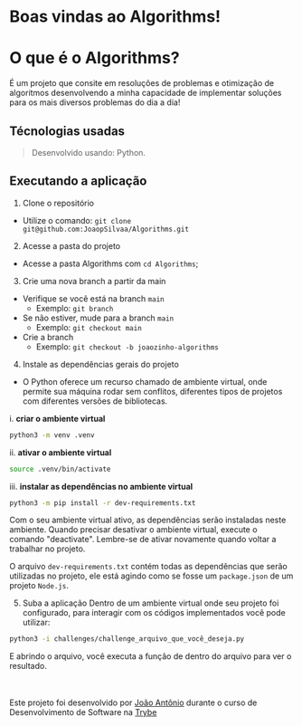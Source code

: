 
# Boas vindas ao Algorithms!

# O que é o Algorithms?

É um projeto que consite em resoluções de problemas e otimização de algoritmos desenvolvendo a minha capacidade de implementar soluções para os mais diversos problemas do dia a dia!

## Técnologias usadas

> Desenvolvido usando: Python.

## Executando a aplicação

1. Clone o repositório
- Utilize o comando: `git clone git@github.com:JoaopSilvaa/Algorithms.git`<br />
2. Acesse a pasta do projeto
- Acesse a pasta Algorithms com `cd Algorithms`;<br />
3. Crie uma nova branch a partir da main
 - Verifique se você está na branch `main`
   * Exemplo: `git branch`
 - Se não estiver, mude para a branch `main`
   * Exemplo: `git checkout main`
 - Crie a branch
    * Exemplo: `git checkout -b joaozinho-algorithms`<br />
4. Instale as dependências gerais do projeto 

  - O Python oferece um recurso chamado de ambiente virtual, onde permite sua máquina rodar sem conflitos, diferentes tipos de projetos com diferentes versões de bibliotecas.

  i. **criar o ambiente virtual**

  ```bash
python3 -m venv .venv
  ```

  ii. **ativar o ambiente virtual**

  ```bash
source .venv/bin/activate
  ```

  iii. **instalar as dependências no ambiente virtual**

  ```bash
python3 -m pip install -r dev-requirements.txt
  ```

  Com o seu ambiente virtual ativo, as dependências serão instaladas neste ambiente.
  Quando precisar desativar o ambiente virtual, execute o comando "deactivate". Lembre-se de ativar novamente quando voltar a trabalhar no projeto.

  O arquivo `dev-requirements.txt` contém todas as dependências que serão utilizadas no projeto, ele está agindo como se fosse um `package.json` de um projeto `Node.js`.

5. Suba a aplicação
    Dentro de um ambiente virtual onde seu projeto foi configurado, para interagir com os códigos implementados você pode utilizar:

  ```bash
python3 -i challenges/challenge_arquivo_que_você_deseja.py
  ```
  
  E abrindo o arquivo, você executa a função de dentro do arquivo para ver o resultado.

<br><br>
Este projeto foi desenvolvido por [João Antônio](https://www.linkedin.com/in/joaoantoniosilvaa/) durante o curso de Desenvolvimento de Software na [Trybe](https://www.betrybe.com/) 
